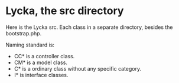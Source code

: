 Lycka, the src directory
=========================

Here is the Lycka src. Each class in a separate directory, besides the bootstrap.php.

Naming standard is:

* CC* is a controller class.
* CM* is a model class.
* C* is a ordinary class without any specific category.
* I* is interface classes.
